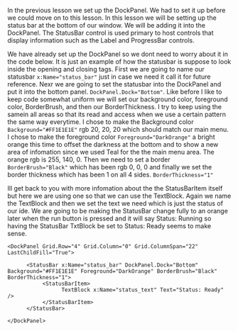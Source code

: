 
In the previous lesson we set up the DockPanel. We had to set it up before we could move on to this lesson. In this lesson we will be setting up the status bar at the bottom of our window. We will be adding it into the DockPanel. The StatusBar control is used primary to host controls that display information such as the Label and ProgressBar controls.

We have already set up the DockPanel so we dont need to worry about it in the code below. It is just an example of how the statusbar is suppose to look inside the opening and closing tags. First we are going to name our statusbar ```x:Name="status_bar"``` just in case we need it call it for future reference. Nexr we are going to set the statusbar into the DockPanel and put it into the bottom panel. ```DockPanel.Dock="Bottom"```. Like before I like to keep code somewhat uniform we will set our background color, foreground color, BorderBrush, and then our BorderThickness. I try to keep using the samein all areas so that its read and access when we use a certain pattern the same way everytime. I chose to make the Background color ```Background="#FF1E1E1E"``` rgb 20, 20, 20 which should match our main menu. I chose to make the foreground color ```Foreground="DarkOrange"``` a bright orange this time to offset the darkness at the bottom and to show a new area of infomation since we used Teal for the the main menu area. The orange rgb is 255, 140, 0.  Then we need to set a border ```BorderBrush="Black"``` which has been rgb 0, 0, 0  and finally we set the border thickness which has been 1 on all 4 sides. ```BorderThickness="1"```

Ill get back to you with more infomation about the the StatusBarItem itself but here we are using one so that we can use the TextBlock. Again we name the TextBlock  and then we set the text we need which is just the status of our ide. We are going to be making the StatusBar change fully to an orange later when the run button is pressed and it will say Status: Running so having the StatusBar TxtBlock be set to Status: Ready seems to make sense.

```
<DockPanel Grid.Row="4" Grid.Column="0" Grid.ColumnSpan="22" LastChildFill="True">

      <StatusBar x:Name="status_bar" DockPanel.Dock="Bottom" Background="#FF1E1E1E" Foreground="DarkOrange" BorderBrush="Black" BorderThickness="1">
           <StatusBarItem>
                 TextBlock x:Name="status_text" Text="Status: Ready" />
           </StatusBarItem>
      </StatusBar>

</DockPanel>

```

